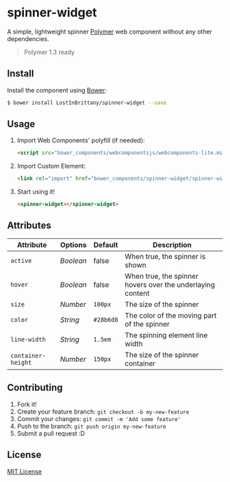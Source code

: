 # spinner-widget #

A simple, lightweight spinner [Polymer](https://www.polymer-project.org/) web component
without any other dependencies.

> Polymer 1.3 ready


## Install

Install the component using [Bower](http://bower.io/):

```sh
$ bower install LostInBrittany/spinner-widget --save
```


## Usage

1. Import Web Components' polyfill (if needed):

    ```html
    <script src="bower_components/webcomponentsjs/webcomponents-lite.min.js"></script>
    ```

2. Import Custom Element:

    ```html
    <link rel="import" href="bower_components/spinner-widget/spinner-widget.html">
    ```

3. Start using it!

    ```html
    <spinner-widget></spinner-widget>
    ```

## Attributes

Attribute           | Options   | Default   | Description
---                 | ---       | ---       | ---
`active`            | *Boolean* | false     | When true, the spinner is shown
`hover`             | *Boolean* | false     | When true, the spinner hovers over the underlaying content
`size`              | *Number*  | `100px`   | The size of the spinner
`color`             | *String*  | `#28b6d8` | The color of the moving part of the spinner
`line-width`        | *String*  | `1.5em`   | The spinning element line width
`container-height`  | *Number*  | `150px`   | The size of the spinner container 


## Contributing

1. Fork it!
2. Create your feature branch: `git checkout -b my-new-feature`
3. Commit your changes: `git commit -m 'Add some feature'`
4. Push to the branch: `git push origin my-new-feature`
5. Submit a pull request :D

## License

[MIT License](http://opensource.org/licenses/MIT)
